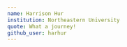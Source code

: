 ```yaml
---
name: Harrison Hur 
institution: Northeastern University
quote: What a journey!
github_user: harhur
---
```

